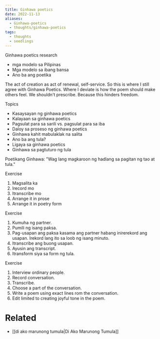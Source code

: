 ```yaml
---
title: Ginhawa poetics
date: 2022-11-13
aliases:
  - Ginhawa-poetics
  - thoughts/ginhawa-poetics
tags:
  - thoughts
  - seedlings
---
```

Ginhawa poetics research

- mga modelo sa Pilipinas
- Mga modelo sa ibang bansa
- Ano ba ang poetika

The act of creation as act of renewal, self-service. So this is where I still agree with Ginhawa Poetics. Where I deviate is how the poem should make others feel. We shouldn't prescribe. Because this hinders freedom.

Topics
- Kasaysayan ng ginhawa poetics
- Kalayaan sa ginhawa poetics
- Pagsulat para sa sarili vs. pagsulat para sa iba
- Daloy sa proseso ng ginhawa poetics
- Ginhawa kahit mabulaklak na salita
- Ano ba ang tula?
- Ligaya sa ginhawa poetics
- Ginhawa sa pagtuturo ng tula

Poetikang Ginhawa: "Wag lang magkaroon ng hadlang sa pagitan ng tao at tula."

Exercise
1. Magsalita ka
2. Irecord mo
3. Itranscribe mo
4. Arrange it in prose
5. Arrange it in poetry form

Exercise
1. Kumuha ng partner.
2. Pumili ng isang paksa.
3. Pag-usapan ang paksa kasama ang partner habang inirerekord ang usapan. Irekord lang ito sa loob ng isang minuto.
4. Itranscribe ang buong usapan.
5. Ayusin ang transcript.
6. Itransform siya sa form ng tula.

Exercise
1. Interview ordinary people.
2. Record conversation.
3. Transcribe.
4. Choose a part of the conversation.
5. Write a poem using exact lines rom the conversation.
6. Edit limited to creating joyful tone in the poem.

# Related

- [[di ako marunong tumula|Di Ako Marunong Tumula]]